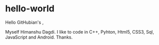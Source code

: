 # hello-world
Hello GitHubian's ,

Myself Himanshu Dagdi. I like to code in C++, Pyhton, Html5, CSS3, Sql, JavaScript and Android.
Thanks.
